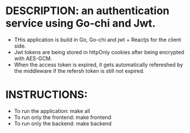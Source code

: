 # DESCRIPTION: an authentication service using Go-chi and Jwt.

- THis application is build in Go, Go-chi and jwt + Reactjs for the client side.
- Jwt tokens are being stored in httpOnly cookies after being encrypted with AES-GCM.
- When the access token is expired, it gets automatically refereshed by the middleware if the refersh token is still not expired.

# INSTRUCTIONS:

- To run the application: make all
- To run only the frontend: make frontend
- To run only the backend: make backend
